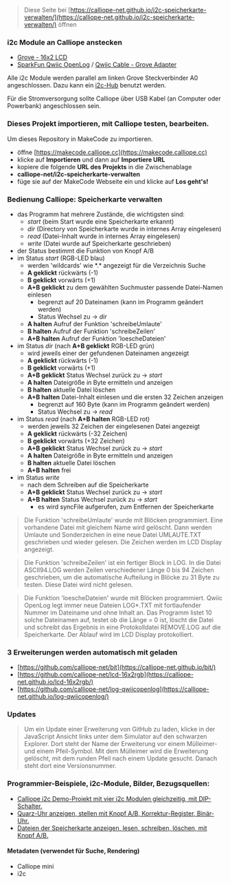 
> Diese Seite bei [https://calliope-net.github.io/i2c-speicherkarte-verwalten/](https://calliope-net.github.io/i2c-speicherkarte-verwalten/) öffnen

### i2c Module an Calliope anstecken

* [Grove - 16x2 LCD](https://wiki.seeedstudio.com/Grove-16x2_LCD_Series/)
* [SparkFun Qwiic OpenLog](https://www.sparkfun.com/products/15164) / [Qwiic Cable - Grove Adapter](https://www.sparkfun.com/products/15109)

Alle i2c Module werden parallel am linken Grove Steckverbinder A0 angeschlossen. 
Dazu kann ein [i2c-Hub](https://wiki.seeedstudio.com/Grove-I2C-Hub-6Port/) benutzt werden.

Für die Stromversorgung sollte Calliope über USB Kabel (an Computer oder Powerbank) angeschlossen sein.

### Dieses Projekt importieren, mit Calliope testen, bearbeiten.

Um dieses Repository in MakeCode zu importieren.

* öffne [https://makecode.calliope.cc](https://makecode.calliope.cc)
* klicke auf **Importieren** und dann auf **Importiere URL**
* kopiere die folgende **URL des Projekts** in die Zwischenablage
* **calliope-net/i2c-speicherkarte-verwalten**
* füge sie auf der MakeCode Webseite ein und klicke auf **Los geht's!**

### Bedienung Calliope: Speicherkarte verwalten

* das Programm hat mehrere Zustände, die wichtigsten sind:
  * *start* (beim Start wurde eine Speicherkarte erkannt)
  * *dir*   (Directory von Speicherkarte wurde in internes Array eingelesen)
  * *read*  (Datei-Inhalt wurde in internes Array eingelesen)
  * *write* (Datei wurde auf Speicherkarte geschrieben)
* der Status bestimmt die Funktion von Knopf A/B
* im Status *start* (RGB-LED blau)
  * werden 'wildcards' wie \*.* angezeigt für die Verzeichnis Suche
  * **A geklickt** rückwärts (-1)
  * **B geklickt** vorwärts (+1)
  * **A+B geklickt** zu dem gewählten Suchmuster passende Datei-Namen einlesen
    * begrenzt auf 20 Dateinamen (kann im Programm geändert werden)
    * Status Wechsel zu → *dir*
  * **A halten** Aufruf der Funktion 'schreibeUmlaute'
  * **B halten** Aufruf der Funktion 'schreibeZeilen'
  * **A+B halten** Aufruf der Funktion 'loescheDateien'
* im Status *dir* (nach **A+B geklickt** RGB-LED grün)
  * wird jeweils einer der gefundenen Dateinamen angezeigt
  * **A geklickt** rückwärts (-1)
  * **B geklickt** vorwärts (+1)
  * **A+B geklickt** Status Wechsel zurück zu → *start*
  * **A halten** Dateigröße in Byte ermitteln und anzeigen
  * **B halten** aktuelle Datei löschen
  * **A+B halten** Datei-Inhalt einlesen und die ersten 32 Zeichen anzeigen
    * begrenzt auf 160 Byte (kann im Programm geändert werden)
    * Status Wechsel zu → *read*
* im Status *read* (nach **A+B halten** RGB-LED rot)
  * werden jeweils 32 Zeichen der eingelesenen Datei angezeigt
  * **A geklickt** rückwärts (-32 Zeichen)
  * **B geklickt** vorwärts (+32 Zeichen)
  * **A+B geklickt** Status Wechsel zurück zu → *start*
  * **A halten** Dateigröße in Byte ermitteln und anzeigen
  * **B halten** aktuelle Datei löschen
  * **A+B halten** frei
* im Status *write*
  * nach dem Schreiben auf die Speicherkarte
  * **A+B geklickt** Status Wechsel zurück zu → *start*
  * **A+B halten** Status Wechsel zurück zu → *start*
    * es wird syncFile aufgerufen, zum Entfernen der Speicherkarte

> Die Funktion 'schreibeUmlaute' wurde mit Blöcken programmiert. Eine vorhandene Datei mit gleichem Name wird gelöscht.
> Dann werden Umlaute und Sonderzeichen in eine neue Datei UMLAUTE.TXT geschrieben und wieder gelesen. Die Zeichen werden im LCD Display angezeigt.

> Die Funktion 'schreibeZeilen' ist ein fertiger Block in LOG. In die Datei ASCII94.LOG werden Zeilen verschiedener Länge 0 bis 94 Zeichen
> geschrieben, um die automatische Aufteilung in Blöcke zu 31 Byte zu testen. Diese Datei wird nicht gelesen.

> Die Funktion 'loescheDateien' wurde mit Blöcken programmiert. Qwiic OpenLog legt immer neue Dateien LOG*.TXT mit fortlaufender Nummer
> im Dateiname und ohne Inhalt an. Das Programm listet 10 solche Dateinamen auf, testet ob die Länge = 0 ist, löscht die Datei und schreibt
> das Ergebnis in eine Protokolldatei REMOVE.LOG auf die Speicherkarte. Der Ablauf wird im LCD Display protokolliert.

### 3 Erweiterungen werden automatisch mit geladen

* [https://github.com/calliope-net/bit](https://calliope-net.github.io/bit/)
* [https://github.com/calliope-net/lcd-16x2rgb](https://calliope-net.github.io/lcd-16x2rgb/)
* [https://github.com/calliope-net/log-qwiicopenlog](https://calliope-net.github.io/log-qwiicopenlog/)

### Updates

> Um ein Update einer Erweiterung von GitHub zu laden, klicke in der JavaScript Ansicht
> links unter dem Simulator auf den schwarzen Explorer. Dort steht der Name der Erweiterung
> vor einem Mülleimer- und einem Pfeil-Symbol. Mit dem Mülleimer wird die Erweiterung gelöscht,
> mit dem runden Pfeil nach einem Update gesucht. Danach steht dort eine Versionsnummer.

### Programmier-Beispiele, i2c-Module, Bilder, Bezugsquellen:
* [Calliope i2c Demo-Projekt mit vier i2c Modulen gleichzeitig, mit DIP-Schalter.](https://calliope-net.github.io/i2c-test/)
* [Quarz-Uhr anzeigen, stellen mit Knopf A/B, Korrektur-Register, Binär-Uhr.](https://calliope-net.github.io/i2c-uhr-stellen/)
* [Dateien der Speicherkarte anzeigen, lesen, schreiben, löschen, mit Knopf A/B.](https://calliope-net.github.io/i2c-speicherkarte-verwalten/)

#### Metadaten (verwendet für Suche, Rendering)

* Calliope mini
* i2c
